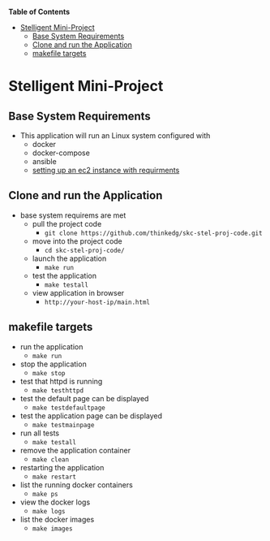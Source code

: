 <!-- markdown-toc start - Don't edit this section. Run M-x markdown-toc-generate-toc again -->
**Table of Contents**

- [Stelligent Mini-Project](#stelligent-mini-project)
    - [Base System Requirements](#base-system-requirements)
    - [Clone and run the Application](#clone-and-run-the-application)
    - [makefile targets](#makefile-targets)

<!-- markdown-toc end -->





Stelligent Mini-Project
=======================

Base System Requirements
------------------------

* This application will run an Linux system configured with
    * docker
	* docker-compose
	* ansible
	* [setting up an ec2 instance with requirments](https://github.com/thinkedg/skc-docker-setup/blob/master/README.md)

Clone and run the Application
-----------------------------

* base system requirems are met
	* pull the project code
		* `git clone https://github.com/thinkedg/skc-stel-proj-code.git`
	* move into the project code
		* `cd skc-stel-proj-code/`
	* launch the application
		* `make run`
	* test the application
		* `make testall`
	* view application in browser 
		* `http://your-host-ip/main.html`

makefile targets
----------------

  * run the application
	  * `make run`
  * stop the application
	  * `make stop`
  * test that httpd is running
	  * `make testhttpd`
  * test the default page can be displayed
	  * `make testdefaultpage`
  * test the application page can be displayed
	  * `make testmainpage`
  * run all tests
	  * `make testall`
  * remove the application container
	  * `make clean`
  * restarting the application
	  * `make restart`
  * list the running docker containers
	  * `make ps`
  * view the docker logs
	  * `make logs`
  * list the docker images
	  * `make images`
	  



<!-- * for this example will be using aws ec2 instance(s) -->
<!--     * **Ubuntu Server 16.04 LTS (HVM), SSD Volume Type - ami-7c803d1c** -->
<!-- 	*  -->
	
